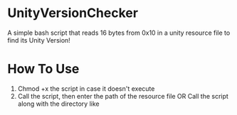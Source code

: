 # UnityVersionChecker
A simple bash script that reads 16 bytes from 0x10 in a unity resource file to find its Unity Version!

# How To Use
1) Chmod +x the script in case it doesn't execute
2) Call the script, then enter the path of the resource file
OR
   Call the script along with the directory like <script path> <resource file path>

# Info
It simply just reads the bytes off a file. .assets, sometimes .resources and extentionless resources in the assets/bin/data usually work!

